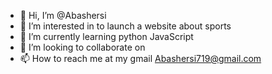 - 👋 Hi, I’m @Abashersi
- 👀 I’m interested in to launch a website about sports 
- 🌱 I’m currently learning python JavaScript 
- 💞️ I’m looking to collaborate on
- 📫 How to reach me at my gmail Abashersi719@gmail.com

<!---
Abashersi/Abashersi is a ✨ special ✨ repository because its `README.md` (this file) appears on your GitHub profile.
You can click the Preview link to take a look at your changes.
--->
